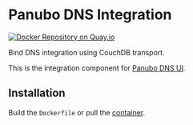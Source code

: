 # Panubo DNS Integration

[![Docker Repository on Quay.io](https://quay.io/repository/panubo/dns-integration/status "Docker Repository on Quay.io")](https://quay.io/repository/panubo/dns-integration)

Bind DNS integration using CouchDB transport.

This is the integration component for [Panubo DNS UI](https://github.com/panubo/panubo-dns).

## Installation

Build the `Dockerfile` or pull the [container](https://quay.io/repository/panubo/dns-integration).
